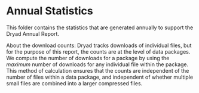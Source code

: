 Annual Statistics
=================

This folder contains the statistics that are generated annually to support the Dryad Annual Report. 

About the download counts: Dryad tracks downloads of individual files, but for the purpose of this report, the counts are at the level of data packages. We compute the number of downloads for a package by using the *maximum* number of downloads for any individual file within the package. This method of calculation ensures that the counts are independent of the number of files within a data package, and independent of whether multiple small files are combined into a larger compressed files.
